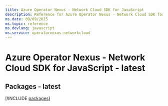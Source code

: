 ```yaml
---
title: Azure Operator Nexus - Network Cloud SDK for JavaScript
description: Reference for Azure Operator Nexus - Network Cloud SDK for JavaScript
ms.date: 09/09/2025
ms.topic: reference
ms.devlang: javascript
ms.service: operatornexus-networkcloud
---
```

# Azure Operator Nexus - Network Cloud SDK for JavaScript - latest
## Packages - latest
[!INCLUDE [packages](operator-nexus---network-cloud-index.md)]